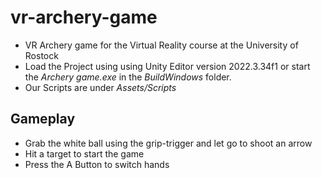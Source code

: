 # vr-archery-game
* VR Archery game for the Virtual Reality course at the University of Rostock
* Load the Project using using Unity Editor version 2022.3.34f1 or start the _Archery game.exe_ in the _BuildWindows_ folder.
* Our Scripts are under _Assets/Scripts_

## Gameplay
* Grab the white ball using the grip-trigger and let go to shoot an arrow
* Hit a target to start the game
* Press the A Button to switch hands
